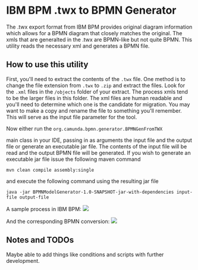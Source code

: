 # IBM BPM .twx to BPMN Generator
The .twx export format from IBM BPM provides original diagram information which allows for a BPMN diagram that closely matches the original. The xmls that are generalted in the .twx are BPMN-like but not quite BPMN. This utility reads the necessary xml and generates a BPMN file.

## How to use this utility
First, you'll need to extract the contents of the ```.twx``` file. One method is to change the file extension from ```.twx``` to ```.zip``` and extract the files. Look for the ```.xml``` files in the ```/objects``` folder of your extract. The process xmls tend to be the larger files in this folder. The xml files are human readable and you'll need to determine which one is the candidate for migration. You may want to make a copy and rename the file to something you'll remember. This will serve as the input file parameter for the tool.

Now either run the ```org.camunda.bpmn.generator.BPMNGenFromTWX```

main class in your IDE, passing in as arguments the input file and the output file or generate an executable jar file. The contents of the input file will be read and the output BPMN file will be generated. If you wish to generate an executable jar file issue the following maven command 

```mvn clean compile assembly:single``` 

and execute the following command using the resulting jar file

```java -jar BPMNModelGenerator-1.0-SNAPSHOT-jar-with-dependencies input-file output-file```

A sample process in IBM BPM:
![](./readme_images/IBM.PNG)

And the corresponding BPMN conversion:
![](./readme_images/Converted.PNG)

## Notes and TODOs
Maybe able to add things like conditions and scripts with further development.

